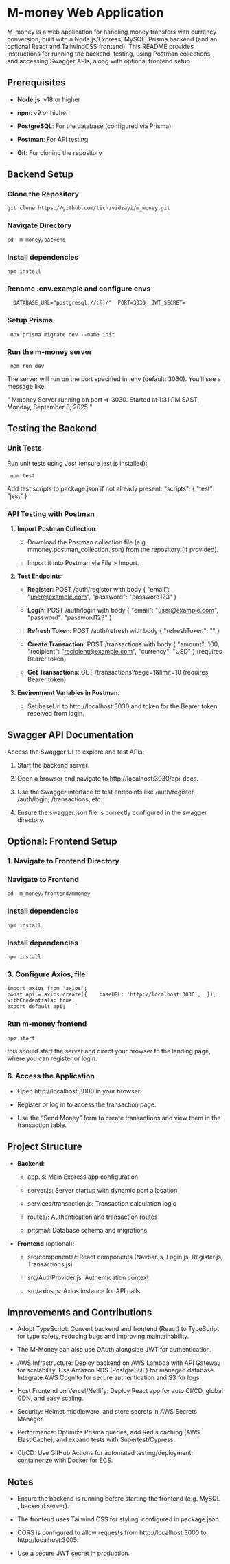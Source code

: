 # M-money  Web Application

M-money is a web application for handling money transfers with currency conversion, built with a Node.js/Express, MySQL, Prisma backend (and an optional React and TailwindCSS frontend). This README provides instructions for running the backend, testing, using Postman collections, and accessing Swagger APIs, along with optional frontend setup.

Prerequisites
-------------

*   **Node.js**: v18 or higher
    
*   **npm**: v9 or higher
    
*   **PostgreSQL**: For the database (configured via Prisma)
    
*   **Postman**: For API testing
    
*   **Git**: For cloning the repository
    

    

Backend Setup
-------------
### Clone the Repository
``` 
git clone https://github.com/tichzvidzayi/m_money.git   
```

### Navigate Directory
``` 
cd  m_money/backend  
```


### Install dependencies
``` 
npm install
```


### Rename .env.example and configure envs
``` 
  DATABASE_URL="postgresql://:@:/"  PORT=3030  JWT_SECRET=
```

### Setup Prisma
``` 
 npx prisma migrate dev --name init 
```

### Run the m-money server
``` 
 npm run dev
```



The server will run on the port specified in .env (default: 3030). You’ll see a message like:

" Mmoney Server running on port => 3030. Started at 1:31 PM SAST, Monday, September 8, 2025 " 

Testing the Backend
-------------------

### Unit Tests

Run unit tests using Jest (ensure jest is installed):
``` 
 npm test
```

Add test scripts to package.json if not already present: "scripts": {    "test": "jest"  }   `



### API Testing with Postman

1.  **Import Postman Collection**:
    
    *   Download the Postman collection file (e.g., mmoney.postman\_collection.json) from the repository (if provided).
        
    *   Import it into Postman via File > Import.
        
2.  **Test Endpoints**:
    
    *   **Register**: POST /auth/register with body { "email": "user@example.com", "password": "password123" }
        
    *   **Login**: POST /auth/login with body { "email": "user@example.com", "password": "password123" }
        
    *   **Refresh Token**: POST /auth/refresh with body { "refreshToken": "" }
        
    *   **Create Transaction**: POST /transactions with body { "amount": 100, "recipient": "recipient@example.com", "currency": "USD" } (requires Bearer token)
        
    *   **Get Transactions**: GET /transactions?page=1&limit=10 (requires Bearer token)
        
3.  **Environment Variables in Postman**:
    
    *   Set baseUrl to http://localhost:3030 and token for the Bearer token received from login.
        

Swagger API Documentation
-------------------------

Access the Swagger UI to explore and test APIs:

1.  Start the backend server.
    
2.  Open a browser and navigate to http://localhost:3030/api-docs.
    
3.  Use the Swagger interface to test endpoints like /auth/register, /auth/login, /transactions, etc.
    
4.  Ensure the swagger.json file is correctly configured in the swagger directory.
    

Optional: Frontend Setup
------------------------

### 1\. Navigate to Frontend Directory

### Navigate to Frontend
``` 
cd  m_money/frontend/mmoney  
```


### Install dependencies
``` 
npm install
```

### Install dependencies
``` 
npm install
```


### 3\. Configure Axios, file

```
import axios from 'axios';  
const api = axios.create({    baseURL: 'http://localhost:3030',  });  
withCredentials: true, 
export default api;   `

```


### Run m-money frontend
``` 
npm start
```
this should start the server and direct your browser to the landing page, where you can register or login.




### 6\. Access the Application

*   Open http://localhost:3000 in your browser.
    
*   Register or log in to access the transaction page.
    
*   Use the “Send Money” form to create transactions and view them in the transaction table.
    

Project Structure
-----------------

*   **Backend**:
    
    *   app.js: Main Express app configuration
        
    *   server.js: Server startup with dynamic port allocation
        
    *   services/transaction.js: Transaction calculation logic
        
    *   routes/: Authentication and transaction routes
        
    *   prisma/: Database schema and migrations
        
*   **Frontend** (optional):
    
    *   src/components/: React components (Navbar.js, Login.js, Register.js, Transactions.js)
        
    *   src/AuthProvider.js: Authentication context
        
    *   src/axios.js: Axios instance for API calls
        


##  Improvements and Contributions 

- Adopt TypeScript: Convert backend and frontend (React) to TypeScript for type safety, reducing bugs and improving maintainability.
- The M-Money can also use OAuth alongside JWT for authentication.
- AWS Infrastructure: Deploy backend on AWS Lambda with API Gateway for scalability.
  Use Amazon RDS (PostgreSQL) for managed database. Integrate AWS Cognito for secure authentication and S3 for logs.

- Host Frontend on Vercel/Netlify: Deploy React app for auto CI/CD, global CDN, and easy scaling.
- Security:  Helmet middleware, and store secrets in AWS Secrets Manager.

- Performance: Optimize Prisma queries, add Redis caching (AWS ElastiCache), and expand tests with Supertest/Cypress.

- CI/CD: Use GitHub Actions for automated testing/deployment; containerize with Docker for ECS.





Notes
-----

*   Ensure the backend is running before starting the frontend (e.g. MySQL , backend server).
    
*   The frontend uses Tailwind CSS for styling, configured in package.json.
    
*   CORS is configured to allow requests from http://localhost:3000 to http://localhost:3005.
    
*   Use a secure JWT secret in production.
    
